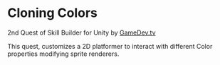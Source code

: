 # Cloning Colors

2nd Quest of Skill Builder for Unity by [GameDev.tv](https://www.gamedev.tv/p/skill-builder-s1)

This quest, customizes a 2D platformer to interact with different Color properties modifying sprite renderers. 

